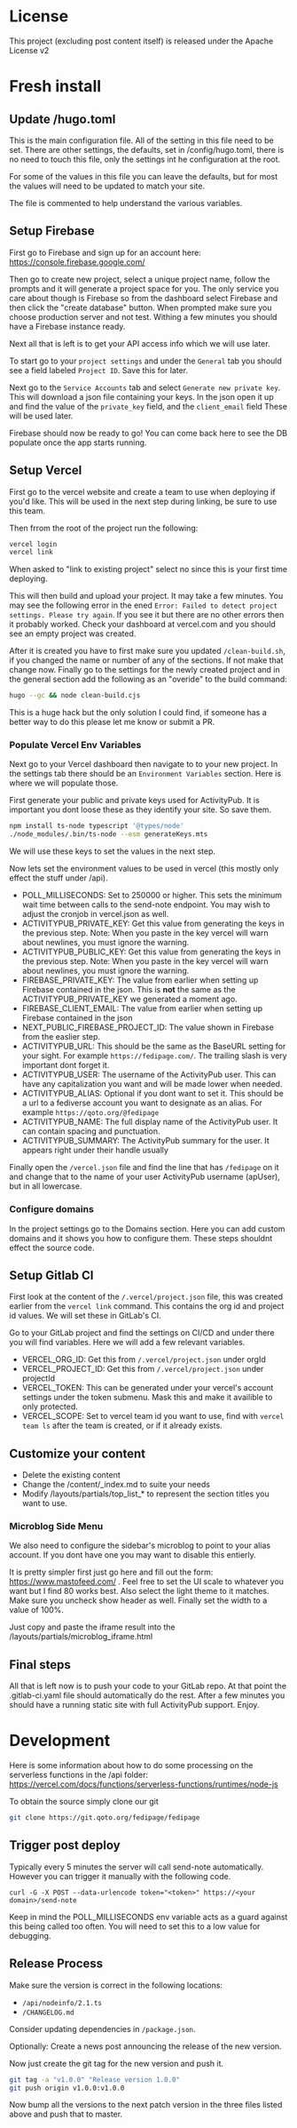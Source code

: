 # License

This project (excluding post content itself) is released under the Apache License v2

# Fresh install

## Update /hugo.toml
This is the main configuration file. All of the setting in this file need to be
set. There are other settings, the defaults, set in /config/hugo.toml, there is
no need to touch this file, only the settings int he configuration at the root.

For some of the values in this file you can leave the defaults, but for most
the values will need to be updated to match your site.

The file is commented to help understand the various variables.

## Setup Firebase

First go to Firebase and sign up for an account here:
https://console.firebase.google.com/

Then go to create new project, select a unique project name, follow the prompts
and it will generate a project space for you. The only service you care about
though is Firebase so from the dashboard select Firebase and then click the
"create database" button. When prompted make sure you choose production server
and not test. Withing a few minutes you should have a Firebase instance ready.

Next all that is left is to get your API access info which we will use later.

To start go to your `project settings` and under the `General` tab you should
see a field labeled `Project ID`. Save this for later.

Next go to the `Service Accounts` tab and select `Generate new private key`.
This will download a json file containing your keys. In the json open it up and
find the value of the `private_key` field, and the `client_email` field These
will be used later.

Firebase should now be ready to go! You can come back here to see the DB
populate once the app starts running.

## Setup Vercel

First go to the vercel website and create a team to use when deploying if you'd
like. This will be used in the next step during linking, be sure to use this
team.

Then frrom the root of the project run the following:

```bash
vercel login
vercel link
```

When asked to "link to existing project" select no since this is your first time
deploying.

This will then build and upload your project. It may take a few minutes. You may
see the following error in the ened `Error: Failed to detect project settings.
Please try again`. If you see it but there are no other errors then it probably
worked. Check your dashboard at vercel.com and you should see an empty project
was created.

After it is created you have to first make sure you updated `/clean-build.sh`,
if you changed the name or number of any of the sections. If not make that
change now. Finally go to the settings for the newly created project and in the
general section add the following as an "overide" to the build command:

```bash
hugo --gc && node clean-build.cjs
```

This is a huge hack but the only solution I could find, if someone has a better
way to do this please let me know or submit a PR.

### Populate Vercel Env Variables

Next go to your Vercel dashboard then navigate to to your new project. In the
settings tab there should be an `Environment Variables` section. Here is where
we will populate those.

First generate your public and private keys used for ActivityPub. It is
important you dont loose these as they identify your site. So save them.

```bash
npm install ts-node typescript '@types/node'
./node_modules/.bin/ts-node --esm generateKeys.mts
```

We will use these keys to set the values in the next step.

Now lets set the environment values to be used in vercel (this mostly only effect the stuff under /api).

* POLL_MILLISECONDS: Set to 250000 or higher. This sets the minimum wait time between calls to the send-note endpoint. You may wish to adjust the cronjob in vercel.json as well.
* ACTIVITYPUB_PRIVATE_KEY: Get this value from generating the keys in the previous step. Note: When you paste in the key vercel will warn about newlines, you must ignore the warning.
* ACTIVITYPUB_PUBLIC_KEY: Get this value from generating the keys in the previous step. Note: When you paste in the key vercel will warn about newlines, you must ignore the warning.
* FIREBASE_PRIVATE_KEY: The value from earlier when setting up Firebase contained in the json. This is **not** the same as the ACTIVITYPUB_PRIVATE_KEY we generated a moment ago.
* FIREBASE_CLIENT_EMAIL: The value from earlier when setting up Firebase contained in the json
* NEXT_PUBLIC_FIREBASE_PROJECT_ID: The value shown in Firebase from the easlier step.
* ACTIVITYPUB_URL: This should be the same as the BaseURL setting for your sight. For example `https://fedipage.com/`. The trailing slash is very important dont forget it.
* ACTIVITYPUB_USER: The username of the ActivityPub user. This can have any capitalization you want and will be made lower when needed.
* ACTIVITYPUB_ALIAS: Optional if you dont want to set it. This should be a url to a fediverse account you want to designate as an alias. For example `https://qoto.org/@fedipage`
* ACTIVITYPUB_NAME: The full display name of the ActivityPub user. It can contain spacing and punctuation.
* ACTIVITYPUB_SUMMARY: The ActivityPub summary for the user. It appears right under their handle usually

Finally open the `/vercel.json` file and find the line that has `/fedipage` on it and change that to the name of your user ActivityPub username (apUser), but in all lowercase.

### Configure domains

In the project settings go to the Domains section. Here you can add custom domains and it shows you how to configure them. These steps shouldnt effect the source code.

## Setup Gitlab CI

First look at the content of the `/.vercel/project.json` file, this was created earlier from the `vercel link` command. This contains the org id and project id values. We will set these in GitLab's CI.

Go to your GitLab project and find the settings on CI/CD and under there you will find variables. Here we will add a few relevant variables.

* VERCEL_ORG_ID: Get this from `/.vercel/project.json` under orgId
* VERCEL_PROJECT_ID: Get this from `/.vercel/project.json` under projectId
* VERCEL_TOKEN: This can be generated under your vercel's account settings under the token submenu. Mask this and make it availible to only protected.
* VERCEL_SCOPE: Set to vercel team id you want to use, find with `vercel team ls` after the team is created, or if it already exists.

## Customize your content

* Delete the existing content
* Change the /content/_index.md to suite your needs
* Modify /layouts/partials/top_list_* to represent the section titles you want to use.

### Microblog Side Menu

We also need to configure the sidebar's microblog to point to your alias account. If you dont have one you may want to disable this entierly.

It is pretty simpler first just go here and fill out the form: https://www.mastofeed.com/ . Feel free to set the UI scale to whatever you want but I find 80 works best. Also select the light theme to it matches. Make sure you uncheck show header as well. Finally set the width to a value of 100%.

Just copy and paste the iframe result into the /layouts/partials/microblog_iframe.html

## Final steps

All that is left now is to push your code to your GitLab repo. At that point the .gitlab-ci.yaml file should automatically do the rest. After a few minutes you should have a running static site with full ActivityPub support. Enjoy.

# Development

Here is some information about how to do some processing on the serverless functions in the /api folder: https://vercel.com/docs/functions/serverless-functions/runtimes/node-js

To obtain the source simply clone our git

```bash
git clone https://git.qoto.org/fedipage/fedipage
```

## Trigger post deploy

Typically every 5 minutes the server will call send-note automatically. However
you can trigger it manually with the following code.

```
curl -G -X POST --data-urlencode token="<token>" https://<your domain>/send-note
```
Keep in mind the POLL_MILLISECONDS env variable acts as a guard against this
being called too often. You will need to set this to a low value for debugging.

## Release Process

Make sure the version is correct in the following locations:
* `/api/nodeinfo/2.1.ts`
* `/CHANGELOG.md`

Consider updating dependencies in `/package.json`.

Optionally: Create a news post announcing the release of the new version.

Now just create the git tag for the new version and push it.

```bash
git tag -a "v1.0.0" "Release version 1.0.0"
git push origin v1.0.0:v1.0.0
```

Now bump all the versions to the next patch version in the three files listed
above and push that to master.
